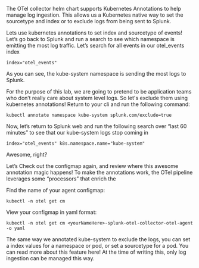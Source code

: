 
The OTel collector helm chart supports Kubernetes Annotations to help manage log ingestion. This allows us a Kubernetes native way to set the sourcetype and index or to exclude logs from being sent to Splunk. 

Lets use kubernetes annotations to set index and sourcetype of events!
Let’s go back to Splunk and run a search to see which namespace is emitting the most log traffic. Let’s search for all events in our otel_events index

```
index="otel_events"
```

As you can see, the kube-system namespace is sending the most logs to Splunk. 

For the purpose of this lab, we are going to pretend to be application teams who don’t really care about system level logs. So let's exclude them using kubernetes annotations!
Return to your cli and run the following command:

```
kubectl annotate namespace kube-system splunk.com/exclude=true
```

Now, let’s return to Splunk web and run the following search over “last 60 minutes” to see that our kube-system logs stop coming in

```
index="otel_events" k8s.namespace.name="kube-system"
```

Awesome, right?

Let’s Check out the configmap again, and review where this awesome annotation magic happens! To make the annotations work, the OTel pipeline leverages some “processors” that enrich the 

Find the name of your agent configmap:
```
kubectl -n otel get cm 
```
View your configmap in yaml format:
```
kubectl -n otel get cm <yourNameHere>-splunk-otel-collector-otel-agent -o yaml
```
The same way we annotated kube-system to exclude the logs, you can set a index values for a namespace or pod, or set a sourcetype for a pod. You can read more about this feature here! 
At the time of writing this, only log ingestion can be managed this way. 

